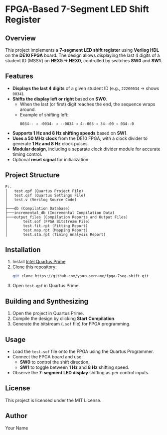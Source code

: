 # FPGA-Based 7-Segment LED Shift Register

## Overview
This project implements a **7-segment LED shift register** using **Verilog HDL** on the **DE10 FPGA** board. The design allows displaying the last 4 digits of a student ID (MSSV) on **HEX5 → HEX0**, controlled by switches **SW0** and **SW1**.

## Features
- **Displays the last 4 digits** of a given student ID (e.g., `22200034` → shows `0034`).
- **Shifts the display left or right** based on **SW0**.
  - When the last (or first) digit reaches the end, the sequence wraps around.
  - Example of shifting left:
    ```
    0034-- → -0034- → --0034 → 4--003 → 34--00 → 034--0
    ```
- **Supports 1 Hz and 8 Hz shifting speeds** based on **SW1**.
- **Uses a 50 MHz clock** from the DE10 FPGA, with a clock divider to generate **1 Hz and 8 Hz** clock pulses.
- **Modular design**, including a separate clock divider module for accurate timing control.
- Optional **reset signal** for initialization.

## Project Structure
```
F:.
│   test.qpf (Quartus Project File)
│   test.qsf (Quartus Settings File)
│   test.v (Verilog Source Code)
│
├───db (Compilation Database)
├───incremental_db (Incremental Compilation Data)
├───output_files (Compilation Reports and Output Files)
│       test.sof (FPGA Bitstream File)
│       test.fit.rpt (Fitting Report)
│       test.map.rpt (Mapping Report)
│       test.sta.rpt (Timing Analysis Report)
```

## Installation
1. Install [Intel Quartus Prime](https://www.intel.com/content/www/us/en/software/programmable/quartus-prime.html)
2. Clone this repository:
   ```sh
   git clone https://github.com/yourusername/fpga-7seg-shift.git
   ```
3. Open `test.qpf` in Quartus Prime.

## Building and Synthesizing
1. Open the project in Quartus Prime.
2. Compile the design by clicking **Start Compilation**.
3. Generate the bitstream (`.sof` file) for FPGA programming.

## Usage
- Load the `test.sof` file onto the FPGA using the Quartus Programmer.
- Connect the FPGA board and use:
  - **SW0** to control the shift direction.
  - **SW1** to toggle between **1 Hz** and **8 Hz** shifting speed.
- Observe the **7-segment LED display** shifting as per control inputs.

## License
This project is licensed under the MIT License.

## Author
Your Name
